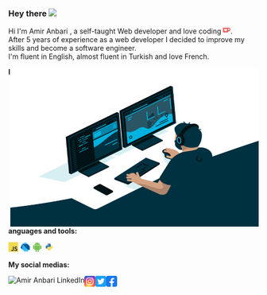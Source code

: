 ### Hey there <img src="https://media.giphy.com/media/hvRJCLFzcasrR4ia7z/giphy.gif" width="25px">

Hi I'm Amir Anbari , a self-taught Web developer and love coding  <img alt="Love coding" width="15px" src="https://raw.githubusercontent.com/amiranbari/amiranbari/main/assets/kofi.svg"/>. 
<br />
After 5 years of experience as a web developer I decided to improve my skills and become a software engineer.
<br />
I'm fluent in English, almost fluent in Turkish and love French.

<img align="right" alt="GIF" src="https://raw.githubusercontent.com/amiranbari/amiranbari/main/assets/code.gif" width="500" height="320" />

**languages and tools:**  

<code><img height="20" src="https://raw.githubusercontent.com/amiranbari/amiranbari/main/assets/javascript-original.svg"></code>
<code><img height="20" src="https://raw.githubusercontent.com/github/explore/80688e429a7d4ef2fca1e82350fe8e3517d3494d/topics/dart/dart.png"></code>
<code><img height="20" src="https://raw.githubusercontent.com/github/explore/80688e429a7d4ef2fca1e82350fe8e3517d3494d/topics/android/android.png"></code>
<code><img height="20" src="https://raw.githubusercontent.com/github/explore/80688e429a7d4ef2fca1e82350fe8e3517d3494d/topics/python/python.png"></code>

**My social medias:**

<a href="https://www.linkedin.com/in/amiranbari">
  <img align="left" alt="Amir Anbari LinkedIn" height="22" src="https://raw.githubusercontent.com/peterthehan/peterthehan/master/assets/linkedin.svg" />
</a>

<a href="https://www.instagram.com/amir.anbari_">
  <img align="left" alt="Amir Anbari Instagram" height="22" src="https://raw.githubusercontent.com/amiranbari/amiranbari/main/assets/instagram.svg" />
</a>

<a href="#">
  <img align="left" alt="Amir Anbari Twitter" height="22" src="https://raw.githubusercontent.com/amiranbari/amiranbari/main/assets/twitter.svg" />
</a>

<a href="#">
  <img align="left" alt="Amir Anbari Facebook" height="22" src="https://raw.githubusercontent.com/amiranbari/amiranbari/main/assets/facebook.svg" />
</a>


